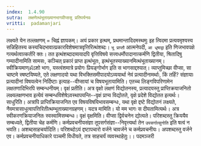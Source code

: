 ```yaml
---
index:  1.4.90
sutra:  लक्षणेत्थंभूताख्यानभागवीप्ससु प्रतिपर्यनवः
vritti:  padamanjari
---
```


लक्ष्यते येन तल्लक्षणम् =  चिह्नं ज्ञापकम्। अयं प्रकार इत्थम्, प्रथमान्तादिदमस्थमुः इह त्विदमा प्रत्यवमृश्यस्य सन्निहितस्य कस्यचिदभावात्प्रकारविशेषमात्रवृत्तिरित्थंशब्दः। `भू प्राप्तौ` आत्मनेपदी, `आ धृषाद्वा` इति णिजभावपक्षे गत्यर्थत्वात्कर्तरि क्तः। तत इत्थंशब्दादव्ययादपि वृत्तिविषये सत्त्वधर्मोपादानात्कर्मणि द्वितीया, श्रितादिषु गम्यादीनामिति सामसः, कञ्चित् प्रकारं प्राप्त इत्थंभूतः, इत्थंभूतस्याख्यानमित्थंभूताख्यानम्। स्वीक्रियमाण्ॐऽशो भागः, यस्त्वंशमात्रे प्रयोगः प्रियङ्गोर्भाग इति स भागसाद्दश्यात्। व्याप्तुमिच्छा वीप्सा, सा चाष्टमे स्षष्टयिष्यते, एते लक्षणादयो यथा विभक्तिसमीपादयोऽव्ययार्था नेवं प्रत्यादीनामर्थाः, किं तर्हि? संज्ञायाः प्रत्यादीनां विषयत्वेन निर्दिष्टाः इत्याह--वीप्सायां च विषयभूतायामिति। एतच्च लिङ्गविपरिणामेन लक्षतणादिभिरपि सम्बन्धनीयम्। वृक्षं प्रतीति। अत्र वृक्षो लक्षणं विद्योतनस्य, प्रत्यादयस्तु प्राप्तिक्रयाजनितो लक्ष्यलक्षणभाव इत्येवं सम्बन्धविशेषेऽवस्थापयन्ति--वृक्षं प्राप्य विद्योतते, वृक्षे प्रदेशे विद्योतत इत्यर्थः। साधुरिति। अत्रापि प्राप्तिक्रियाजनित एव विषयविषयिभावसम्बन्धः, यथा वृक्षे द्दष्टे विद्योतनं लक्ष्यते, नैवमत्रासाधुत्वापत्तिरितीत्थम्भूताख्यानग्रहणम्। यदत्र मामिति। यो मम भागः स दीयतामित्यर्थः। अत्र स्वीकरणक्रियाजनितः स्वस्वामिसम्बन्धः। वृक्षं वृक्षमिति। वीप्सा द्विर्वचनेन द्योत्यते। परिशब्दस्तु क्रिययैव सम्बध्यते, द्वितीया चेह कर्मणि। कर्मप्रवचनीयसंज्ञा तूपसर्गसंज्ञा--निवृत्त्यर्था तेन `उपसर्गात्सुनोति` इति षत्वं न भवति। अशब्दसाहचर्यादिति। परिशब्दोऽयं द्दष्टापचारो वर्जने चावर्जने च कर्मप्रवचनीयः। अपशब्दस्तु वर्जने एव। कर्मप्रवचनीयाधिकारे पञ्चमी विधीयते, तत्र साहचर्यं व्यवस्थाहेतुः।।
पदमञ्जरी
